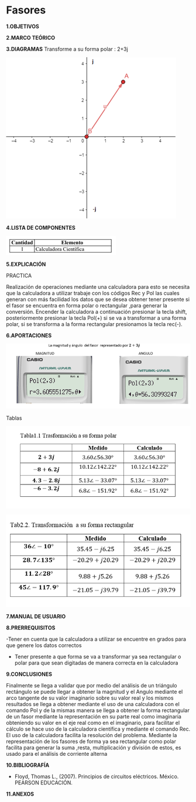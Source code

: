 # Fasores


**1.OBJETIVOS**

**2.MARCO TEÓRICO**

**3.DIAGRAMAS**
Transforme a su forma polar : 2+3j

![diagrama](https://github.com/Katherine01-Arevalo/Fasores/blob/main/img/diagrama.PNG)

**4.LISTA DE COMPONENTES**

![elementos](https://github.com/Katherine01-Arevalo/Fasores/blob/main/img/elementos.PNG)

**5.EXPLICACIÓN**

PRACTICA 

Realización de operaciones mediante una calculadora para esto se necesita que la calculadora a utilizar trabaje con los códigos Rec y Pol las cuales generan  con más facilidad los datos que  se desea obtener tener presente si el fasor se encuentra en forma polar o rectangular ,para generar la conversión.
Encender la calculadora a continuación presionar la tecla shift, posteriormente presionar la tecla Pol(+) si se va a transformar a una forma polar, si se transforma a la forma rectangular   presionamos la tecla rec(-).

**6.APORTACIONES**

![simulacion](https://github.com/Katherine01-Arevalo/Fasores/blob/main/img/primero.PNG)

Tablas

![tabla1](https://github.com/Katherine01-Arevalo/Fasores/blob/main/img/tabla1.PNG)

![tabla2](https://github.com/Katherine01-Arevalo/Fasores/blob/main/img/tabla%202.PNG)

**7.MANUAL DE USUARIO**

**8.PRERREQUISITOS**

-Tener en cuenta  que la calculadora a utilizar se encuentre en grados para que genere los datos correctos 
- Tener presente  a que  forma se va a transformar ya sea rectangular o polar para que sean digitadas de manera correcta en  la calculadora 

**9.CONCLUSIONES**

Finalmente se llega a validar que por medio del análisis de un triángulo rectángulo se puede llegar a obtener la magnitud y el Angulo mediante el arco tangente de su valor imaginario sobre su valor real  y los mismos resultados se llega a obtener mediante el uso de una calculadora con el comando Pol y de la mismas manera se llega a obtener la forma rectangular de  un fasor mediante la representación en su parte real como imaginaria obteniendo su valor en el eje real como en  el imaginario, para facilitar el cálculo se hace uso de la calculadora  científica y mediante el comando Rec. El uso de la calculadora facilita la resolución del problema.
Mediante la representación de los fasores de forma ya sea rectangular como polar facilita para generar la suma ,resta, multiplicación y división de estos, es usado  para el análisis de corriente alterna 



**10.BIBLIOGRAFÍA**

- Floyd, Thomas L., (2007). Principios de circuitos eléctricos. México. PEARSON EDUCACIÓN.

**11.ANEXOS**

